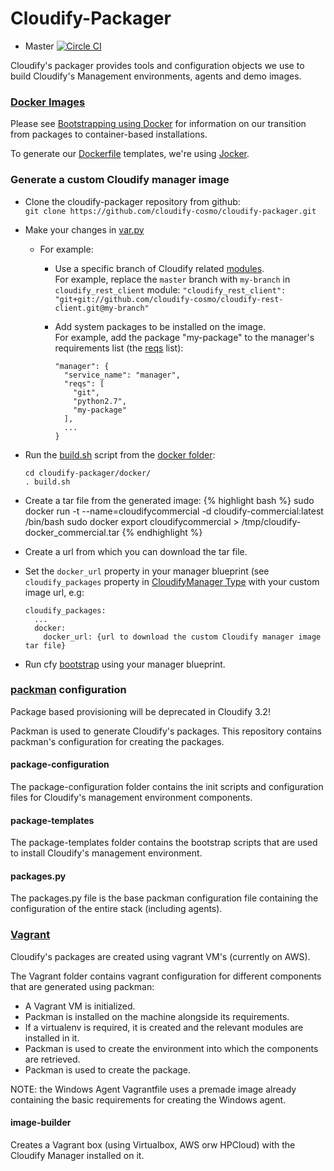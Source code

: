 Cloudify-Packager
=================

* Master [![Circle CI](https://circleci.com/gh/cloudify-cosmo/cloudify-packager/tree/master.svg?&style=shield)](https://circleci.com/gh/cloudify-cosmo/cloudify-packager/tree/master)

Cloudify's packager provides tools and configuration objects we use to build Cloudify's Management environments, agents and demo images.

### [Docker Images](http://www.docker.com)

Please see [Bootstrapping using Docker](http://getcloudify.org/guide/3.1/installation-bootstrapping.html#bootstrapping-using-docker) for information on our transition from packages to container-based installations.

To generate our [Dockerfile](https://github.com/cloudify-cosmo/cloudify-packager/raw/master/docker/Dockerfile.template) templates, we're using [Jocker](https://github.com/nir0s/jocker).

### Generate a custom Cloudify manager image

* Clone the cloudify-packager repository from github:<br>
  `git clone https://github.com/cloudify-cosmo/cloudify-packager.git`

* Make your changes in [var.py](https://github.com/cloudify-cosmo/cloudify-packager/blob/master/docker/vars.py)
	
	- For example:
		
		- Use a specific branch of Cloudify related [modules](https://github.com/cloudify-cosmo/cloudify-packager/blob/master/docker/vars.py#L123).<br>
		  For example, replace the `master` branch with `my-branch` in `cloudify_rest_client` module:
		  `"cloudify_rest_client": "git+git://github.com/cloudify-cosmo/cloudify-rest-client.git@my-branch"`
		- Add system packages to be installed on the image.<br>
		  For example, add the package "my-package" to the manager's requirements list (the [reqs](https://github.com/cloudify-cosmo/cloudify-packager/blob/master/docker/vars.py#L119) list):
			
		  ```
		  "manager": {
		    "service_name": "manager",
			"reqs": [
			  "git",
			  "python2.7",
			  "my-package"
			],
			...
		  }
		  ```

* Run the [build.sh](https://github.com/cloudify-cosmo/cloudify-packager/blob/master/docker/build.sh) 
	script from the [docker folder](https://github.com/cloudify-cosmo/cloudify-packager/tree/master/docker):
  ```
  cd cloudify-packager/docker/
  . build.sh
  ```
- Create a tar file from the generated image:
{% highlight bash %}
sudo docker run -t --name=cloudifycommercial -d cloudify-commercial:latest /bin/bash
sudo docker export cloudifycommercial > /tmp/cloudify-docker_commercial.tar
{% endhighlight %}

- Create a url from which you can download the tar file.

* Set the `docker_url` property in your manager blueprint (see `cloudify_packages` property in [CloudifyManager Type](http://getcloudify.org/guide/3.2/reference-types.html#cloudifymanager-type) with your custom image url, e.g:
  ```
  cloudify_packages:
    ...
    docker:
      docker_url: {url to download the custom Cloudify manager image tar file}
  ```

* Run cfy [bootstrap](http://getcloudify.org/guide/3.1/installation-bootstrapping.html) using your manager blueprint.


### [packman](http://packman.readthedocs.org) configuration

Package based provisioning will be deprecated in Cloudify 3.2!

Packman is used to generate Cloudify's packages.
This repository contains packman's configuration for creating the packages.

#### package-configuration

The package-configuration folder contains the init scripts and configuration files for Cloudify's management environment components.

#### package-templates

The package-templates folder contains the bootstrap scripts that are used to install Cloudify's management environment.

#### packages.py

The packages.py file is the base packman configuration file containing the configuration of the entire stack (including agents).

### [Vagrant](http://www.vagrantup.com)

Cloudify's packages are created using vagrant VM's (currently on AWS).

The Vagrant folder contains vagrant configuration for different components that are generated using packman:

- A Vagrant VM is initialized.
- Packman is installed on the machine alongside its requirements.
- If a virtualenv is required, it is created and the relevant modules are installed in it.
- Packman is used to create the environment into which the components are retrieved.
- Packman is used to create the package.

NOTE: the Windows Agent Vagrantfile uses a premade image already containing the basic requirements for creating the Windows agent.

#### image-builder

Creates a Vagrant box (using Virtualbox, AWS orw HPCloud) with the Cloudify Manager installed on it.
